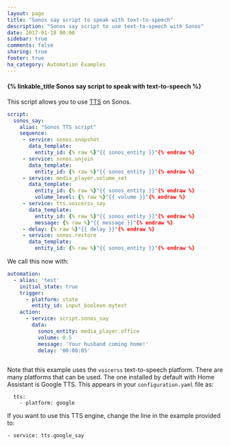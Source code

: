 ```yaml
---
layout: page
title: "Sonos say script to speak with text-to-speech"
description: "Sonos say script to use text-to-speech with Sonos"
date: 2017-01-18 00:00
sidebar: true
comments: false
sharing: true
footer: true
ha_category: Automation Examples
---
```


#### {% linkable_title Sonos say script to speak with text-to-speech %}

This script allows you to use [TTS](/components/#text-to-speech) on Sonos.

```yaml
script:
  sonos_say:
    alias: "Sonos TTS script"
    sequence:
     - service: sonos.snapshot
       data_template:
         entity_id: {% raw %}"{{ sonos_entity }}"{% endraw %}
     - service: sonos.unjoin
       data_template:
         entity_id: {% raw %}"{{ sonos_entity }}"{% endraw %}
     - service: media_player.volume_set
       data_template:
         entity_id: {% raw %}"{{ sonos_entity }}"{% endraw %}
         volume_level: {% raw %}"{{ volume }}"{% endraw %}
     - service: tts.voicerss_say
       data_template:
         entity_id: {% raw %}"{{ sonos_entity }}"{% endraw %}
         message: {% raw %}"{{ message }}"{% endraw %}
     - delay: {% raw %}"{{ delay }}"{% endraw %}
     - service: sonos.restore
       data_template:
         entity_id: {% raw %}"{{ sonos_entity }}"{% endraw %}
```

We call this now with:
```yaml
automation:
  - alias: 'test'
    initial_state: true
    trigger:
      - platform: state
        entity_id: input_boolean.mytest
    action:
      - service: script.sonos_say
        data:
          sonos_entity: media_player.office
          volume: 0.5
          message: 'Your husband coming home!'
          delay: '00:00:05'
          
```
Note that this example uses the `voicerss` text-to-speech platform. There are many platforms that can be used. The one installed by default with Home Assistant is Google TTS. This appears in your `configuration.yaml` file as:

```
  tts:
    - platform: google
```

If you want to use this TTS engine, change the line in the example provided to:
```
- service: tts.google_say
```
